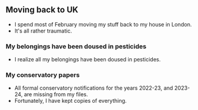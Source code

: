 ## Moving back to UK

- I spend most of February moving my stuff back to my house in London.
- It's all rather traumatic.

### My belongings have been doused in pesticides

- I realize all my belongings have been doused in pesticides.

### My conservatory papers

- All formal conservatory notifications for the years 2022-23, and 2023-24, are missing from my files.
- Fortunately, I have kept copies of everything.
